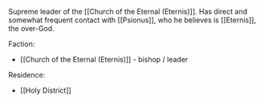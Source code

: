 Supreme leader of the [[Church of the Eternal (Eternis)]]. Has direct and somewhat frequent contact with [[Psionus]], who he believes is [[Eternis]], the over-God.

Faction:
- [[Church of the Eternal (Eternis)]] - bishop / leader

Residence:
- [[Holy District]]